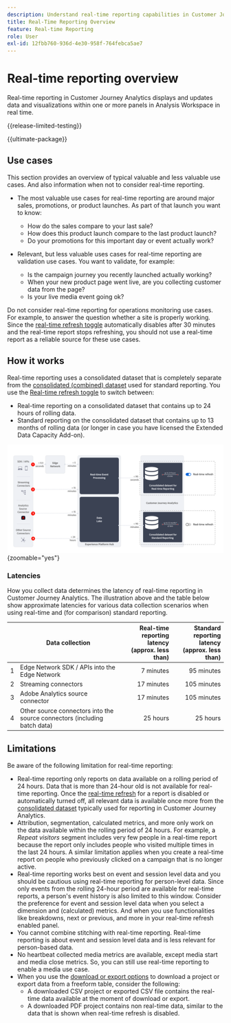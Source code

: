 ```yaml
---
description: Understand real-time reporting capabilities in Customer Journey Analytics.
title: Real-Time Reporting Overview
feature: Real-time Reporting
role: User
exl-id: 12fbb760-936d-4e30-958f-764febca5ae7
---
```

# Real-time reporting overview

Real-time reporting in Customer Journey Analytics displays and updates data and visualizations within one or more panels in Analysis Workspace in real time.

{{release-limited-testing}}

{{ultimate-package}}

## Use cases

This section provides an overview of typical valuable and less valuable use cases. And also information when not to consider real-time reporting.

* The most valuable use cases for real-time reporting are around major sales, promotions, or product launches. 
As part of that launch you want to know:

  * How do the sales compare to your last sale?
  * How does this product launch compare to the last product launch?
  * Do your promotions for this important day or event actually work?

* Relevant, but less valuable uses cases for real-time reporting are validation use cases. 
You want to validate, for example:

  * Is the campaign journey you recently launched actually working?
  * When your new product page went live, are you collecting customer data from the page?
  * Is your live media event going ok?

Do not consider real-time reporting for operations monitoring use cases. For example, to answer the question whether a site is properly working. Since the [real-time refresh toggle](use-real-time.md) automatically disables after 30 minutes and the real-time report stops refreshing, you should not use a real-time report as a reliable source for these use cases.

## How it works

Real-time reporting uses a consolidated dataset that is completely separate from the [consolidated (combined) dataset](/help/connections/combined-dataset.md) used for standard reporting. You use the [Real-time refresh toggle](use-real-time.md) to switch between: 

* Real-time reporting on a consolidated dataset that contains up to 24 hours of rolling data.
* Standard reporting on the consolidated dataset that contains up to 13 months of rolling data (or longer in case you have licensed the Extended Data Capacity Add-on).

![Real-time reporting](assets/real-time-reporting-latencies.svg){zoomable="yes"}

### Latencies

How you collect data determines the latency of real-time reporting in Customer Journey Analytics. The illustration above and the table below show approximate latencies for various data collection scenarios when using real-time and (for comparison) standard reporting.

| | Data collection | Real-time reporting latency <br/>(approx. less than) | Standard reporting latency <br/>(approx. less than) |
|:---:|---|--:|--:|
| 1 | Edge Network SDK / APIs into the Edge Network | 7 minutes | 95 minutes | 
| 2 | Streaming connectors |  17 minutes |  105 minutes |
| 3 | Adobe Analytics source connector | 17 minutes |  105 minutes |
| 4 | Other source connectors into the source connectors (including batch data) |  25 hours | 25 hours |


## Limitations

Be aware of the following limitation for real-time reporting:

* Real-time reporting only reports on data available on a rolling period of 24 hours. Data that is more than   24-hour old is not available for real-time reporting. Once the [real-time refresh](use-real-time.md) for a report is disabled or automatically turned off, all relevant data is available once more from the [consolidated dataset](/help/connections/combined-dataset.md) typically used for reporting in Customer Journey Analytics.
* Attribution, segmentation, calculated metrics, and more only work on the data available within the rolling period of 24 hours. For example, a *Repeat visitors* segment includes very few people in a real-time report because the report only includes people who visited multiple times in the last 24 hours. A similar limitation applies when you create a real-time report on people who previously clicked on a campaign that is no longer active.
* Real-time reporting works best on event and session level data and you should be cautious using real-time reporting for person-level data. Since only events from the rolling 24-hour period are available for real-time reports, a person's event history is also limited to this window. Consider the preference for event and session level data when you select a dimension and (calculated) metrics. And when you use functionalities like breakdowns, next or previous, and more in your real-time refresh enabled panel.
* You cannot combine stitching with real-time reporting. Real-time reporting is about event and session level data and is less relevant for person-based data.
* No heartbeat collected media metrics are available, except media start and media close metrics. So, you can still use real-time reporting to enable a media use case.
* When you use the [download or export options](/help/analysis-workspace/export/download-send.md) to download  a project or export data from a freeform table, consider the following:
  * A downloaded CSV project or exported CSV file contains the real-time data available at the moment of download or export.
  * A downloaded PDF project contains non real-time data, similar to the data that is shown when real-time refresh is disabled.
